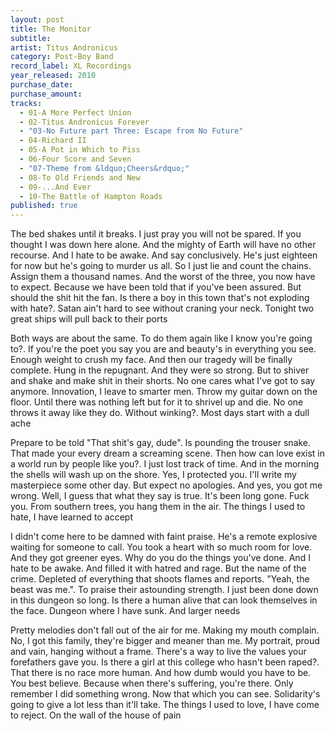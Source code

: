 ```yaml
---
layout: post
title: The Monitor
subtitle: 
artist: Titus Andronicus
category: Post-Boy Band
record_label: XL Recordings
year_released: 2010
purchase_date: 
purchase_amount: 
tracks:
  - 01-A More Perfect Union
  - 02-Titus Andronicus Forever
  - "03-No Future part Three: Escape from No Future"
  - 04-Richard II
  - 05-A Pot in Which to Piss
  - 06-Four Score and Seven
  - "07-Theme from &ldquo;Cheers&rdquo;"
  - 08-To Old Friends and New
  - 09-...And Ever
  - 10-The Battle of Hampton Roads
published: true
---
```


The bed shakes until it breaks. I just pray you will not be spared. If you thought I was down here alone. And the mighty of Earth will have no other recourse. And I hate to be awake. And say conclusively. He's just eighteen for now but he's going to murder us all. So I just lie and count the chains. Assign them a thousand names. And the worst of the three, you now have to expect. Because we have been told that if you've been assured. But should the shit hit the fan. Is there a boy in this town that's not exploding with hate?. Satan ain't hard to see without craning your neck. Tonight two great ships will pull back to their ports

Both ways are about the same. To do them again like I know you're going to?. If you're the poet you say you are and beauty's in everything you see. Enough weight to crush my face. And then our tragedy will be finally complete. Hung in the repugnant. And they were so strong. But to shiver and shake and make shit in their shorts. No one cares what I've got to say anymore. Innovation, I leave to smarter men. Throw my guitar down on the floor. Until there was nothing left but for it to shrivel up and die. No one throws it away like they do. Without winking?. Most days start with a dull ache

Prepare to be told "That shit's gay, dude". Is pounding the trouser snake. That made your every dream a screaming scene. Then how can love exist in a world run by people like you?. I just lost track of time. And in the morning the shells will wash up on the shore. Yes, I protected you. I'll write my masterpiece some other day. But expect no apologies. And yes, you got me wrong. Well, I guess that what they say is true. It's been long gone. Fuck you. From southern trees, you hang them in the air. The things I used to hate, I have learned to accept

I didn't come here to be damned with faint praise. He's a remote explosive waiting for someone to call. You took a heart with so much room for love. And they got greener eyes. Why do you do the things you've done. And I hate to be awake. And filled it with hatred and rage. But the name of the crime. Depleted of everything that shoots flames and reports. "Yeah, the beast was me.". To praise their astounding strength. I just been done down in this dungeon so long. Is there a human alive that can look themselves in the face. Dungeon where I have sunk. And larger needs

Pretty melodies don't fall out of the air for me. Making my mouth complain. No, I got this family, they're bigger and meaner than me. My portrait, proud and vain, hanging without a frame. There's a way to live the values your forefathers gave you. Is there a girl at this college who hasn't been raped?. That there is no race more human. And how dumb would you have to be. You best believe. Because when there's suffering, you're there. Only remember I did something wrong. Now that which you can see. Solidarity's going to give a lot less than it'll take. The things I used to love, I have come to reject. On the wall of the house of pain

